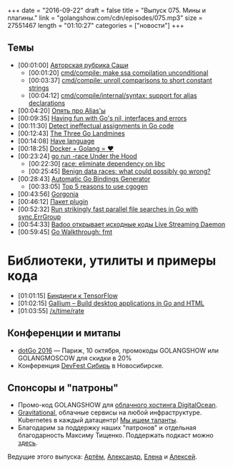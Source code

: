 +++
date = "2016-09-22"
draft = false
title = "Выпуск 075. Мины и плагины."
link = "golangshow.com/cdn/episodes/075.mp3"
size = 27551467
length = "01:10:27"
categories = ["новости"]
+++

## Темы

- [00:01:00] [Авторская рубрика Саши](https://github.com/LK4D4/report/blob/master/reports/golang-09-22.md)
  - [00:01:20] [cmd/compile: make ssa compilation unconditional](https://github.com/golang/go/commit/167e381f405d36f71ef152e45bb845b866592c80)
  - [00:03:37] [cmd/compile: unroll comparisons to short constant strings](https://github.com/golang/go/commit/c9fd997524ce7d531579500218f11b528bab4c88)
  - [00:04:12] [cmd/compile/internal/syntax: support for alias declarations](https://github.com/golang/go/commit/32db3f2756324616b7c856ac9501deccc2491239)
- [00:04:20] [Опять про Alias'ы](https://github.com/golang/go/issues/16339)
- [00:09:35] [Having fun with Go's nil, interfaces and errors](https://katcipis.github.io/2016/09/17/fun-with-nil-interfaces.html)
- [00:11:30] [Detect ineffectual assignments in Go code](https://github.com/gordonklaus/ineffassign)
- [00:12:43] [The Three Go Landmines](https://gist.github.com/lavalamp/4bd23295a9f32706a48f)
- [00:14:08] [Have language](http://havelang.org/post/for_gophers/)
- [00:18:25] [Docker + Golang = ❤](https://blog.docker.com/2016/09/docker-golang/)
- [00:23:24] [go run -race Under the Hood](https://speakerdeck.com/kavya719/go-run-race-under-the-hood)
  - [00:22:30] [race: eliminate dependency on libc](https://github.com/golang/go/issues/9918)
  - [00:25:45] [Benign data races: what could possibly go wrong?](https://software.intel.com/en-us/blogs/2013/01/06/benign-data-races-what-could-possibly-go-wrong)
- [00:28:43] [Automatic Go Bindings Generator](http://cgogen.com)
  - [00:33:05] [Top 5 reasons to use cgogen](https://github.com/xlab/cgogen/wiki/Top-5-reasons-to-use-cgogen)
- [00:43:56] [Gorgonia](http://blog.chewxy.com/2016/09/19/gorgonia/)
- [00:46:12] [Пакет plugin](https://tip.golang.org/pkg/plugin/)
- [00:52:32] [Run strikingly fast parallel file searches in Go with sync.ErrGroup](https://www.oreilly.com/learning/run-strikingly-fast-parallel-file-searches-in-go-with-sync-errgroup)
- [00:54:33] [Badoo открывает исходные коды Live Streaming Daemon](https://habrahabr.ru/company/badoo/blog/310352/)
- [00:59:45] [Go Walkthrough: fmt](https://medium.com/@benbjohnson/go-walkthrough-fmt-55a14bbbfc53)

# Библиотеки, утилиты и примеры кода

- [01:01:15] [Биндинги к TensorFlow](https://github.com/tensorflow/tensorflow/tree/master/tensorflow/go)
- [01:02:15] [Gallium – Build desktop applications in Go and HTML](https://github.com/alexflint/gallium)
- [01:03:55] [/x/time/rate](https://godoc.org/golang.org/x/time/rate)

## Конференции и митапы

- [dotGo 2016](http://www.dotgo.eu) — Париж, 10 октября, промокоды GOLANGSHOW или GOLANGMOSCOW для скидки в 20%
- Конференция [DevFest Сибирь](https://devfest.gdg.org.ru) в Новосибирске.

## Спонсоры и "патроны"

- Промо-код GOLANGSHOW для [облачного хостинга DigitalOcean](https://www.digitalocean.com/?utm_campaign=golangshow&utm_medium=podcast&refcode=63eedb038a3e).
- [Gravitational](http://gravitational.com), облачные сервисы на любой инфраструктуре. Kubernetes в каждый датацентр! [Мы ищем таланты](https://github.com/gravitational/careers).
- Благодарим за поддержку наших "патронов" и отдельная благодарность Максиму Тищенко. Поддержать подкаст можно [здесь](https://www.patreon.com/golangshow).

Ведущие этого выпуска: [Артём](https://twitter.com/miolini), [Александр](https://twitter.com/LK4D4math), [Елена](https://twitter.com/webdeva) и [Алексей](https://twitter.com/paaleksey).
